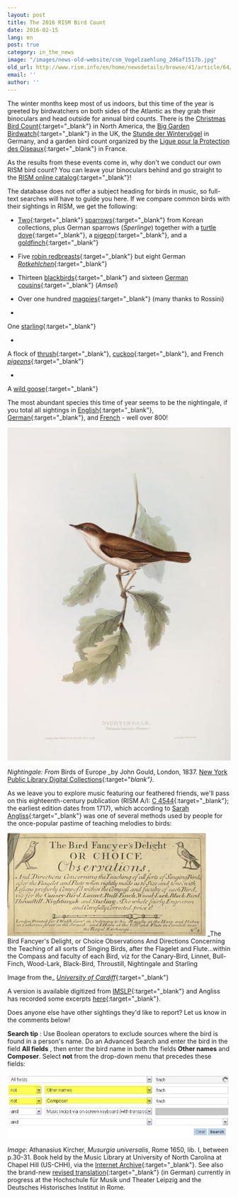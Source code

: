 ```yaml
---
layout: post
title: The 2016 RISM Bird Count
date: 2016-02-15
lang: en
post: true
category: in_the_news
image: "/images/news-old-website/csm_Vogelzaehlung_2d6af1517b.jpg"
old_url: http://www.rism.info/en/home/newsdetails/browse/41/article/64/the-2016-rism-bird-count.html
email: ''
author: ''
---
```


The winter months keep most of us indoors, but this time of the year is greeted by birdwatchers on both sides of the Atlantic as they grab their binoculars and head outside for annual bird counts. There is the [Christmas Bird Count](http://www.audubon.org/conservation/science/christmas-bird-count){:target="_blank"} in North America, the [Big Garden Birdwatch](https://www.rspb.org.uk/birdwatch/){:target="_blank"} in the UK, the [Stunde der Wintervögel](http://www.nabu.de/aktionenundprojekte/stundederwintervoegel/ "external-link-new-window") in Germany, and a garden bird count organized by the [Ligue pour la Protection des Oiseaux](https://www.lpo.fr/actualites/les-30-et-31-janvier-2016-4e-edition-du-comptage-national-des-oiseaux-des-jardins){:target="_blank"} in France.

As the results from these events come in, why don't we conduct our own RISM bird count? You can leave your binoculars behind and go straight to the [RISM online catalog](https://opac.rism.info/metaopac/start.do?View=rism){:target="_blank"}!

The database does not offer a subject heading for birds in music, so full-text searches will have to guide you here. If we compare common birds with their sightings in RISM, we get the following:

- [Two](https://opac.rism.info/search?id=350000332){:target="_blank"} [sparrows](https://opac.rism.info/search?id=350001256){:target="_blank"} from Korean collections, plus German sparrows (_Sperlinge_) together with a [turtle dove](https://opac.rism.info/search?id=220033222){:target="_blank"}, a [pigeon](https://opac.rism.info/search?id=301005537){:target="_blank"}, and a [goldfinch](https://opac.rism.info/search?id=452517826){:target="_blank"}

- Five [robin redbreasts](https://opac.rism.info/search?View=rism&q=robin&q=red&q=breast){:target="_blank"} but eight German [_Rotkehlchen_](https://opac.rism.info/search?View=rism&q=Rotkehlchen){:target="_blank"}

- Thirteen [blackbirds](https://opac.rism.info/search?View=rism&q=blackbird){:target="_blank"} and sixteen [German cousins](https://opac.rism.info/search?View=rism&q=amsel){:target="_blank"} (_Amsel_)

- Over one hundred [magpies](https://opac.rism.info/search?View=rism&q=elster){:target="_blank"} (many thanks to Rossini)

-

One [starling](https://opac.rism.info/search?id=00000990042495){:target="_blank"}

-

A flock of [thrush](https://opac.rism.info/search?View=rism&q=thrush){:target="_blank"}, [cuckoo](https://opac.rism.info/search?View=rism&q=cuckoo){:target="_blank"}, and French [_pigeons_](https://opac.rism.info/search?View=rism&q=pigeons){:target="_blank"}

-

A [wild goose](https://opac.rism.info/search?id=350000507){:target="_blank"}


The most abundant species this time of year seems to be the nightingale, if you total all sightings in [English](https://opac.rism.info/search?View=rism&q=Nightingale){:target="_blank"}, [German](https://opac.rism.info/search?View=rism&q=nachtigall){:target="_blank"}, and [French](https://opac.rism.info/search?View=rism&q=rossignol "external-link-new-window") - well over 800!

![Nightingale](/resources-old-website/news/Vogelzaehlung_nightingale.JPG)

_Nightingale: From_ Birds of Europe _by John Gould, London, 1837. [New York Public Library Digital Collections](http://digitalcollections.nypl.org/items/510d47d9-7491-a3d9-e040-e00a18064a99){:target="_blank"}._

As we leave you to explore music featuring our feathered friends, we'll pass on this eighteenth-century publication (RISM A/I: [C 4544](https://opac.rism.info/search?id=00000990011878){:target="_blank"}; the earliest edition dates from 1717), which according to [Sarah Angliss](http://www.sarahangliss.com/talks/birdfancyersdelightnotes){:target="_blank"} was one of several methods used by people for the once-popular pastime of teaching melodies to birds:

![Bird Fancyer's Delight](/resources-old-website/news/Vogelzaehlung_bird_fancyers.jpg)
_The Bird Fancyer's Delight, or Choice Observations And Directions Concerning the Teaching of all sorts of Singing Birds, after the Flagelet and Flute...within the Compass and faculty of each Bird, viz for the Canary-Bird, Linnet, Bull-Finch, Wood-Lark, Black-Bird, Throustill, Nightingale and Starling

Image from the_
[_University of Cardiff_](http://www.cardiff.ac.uk/insrv/libraries/scolar/digital/music.html){:target="_blank"}


A version is available digitized from [IMSLP](http://imslp.org/wiki/The_Bird_Fancyer's_Delight_%28Walsh,_John%29){:target="_blank"} and Angliss has recorded some excerpts [here](https://soundcloud.com/spacedoguk/sets/the-bird-fancyers-delight){:target="_blank"}.

Does anyone else have other sightings they'd like to report? Let us know in the comments below!

**Search tip** : Use Boolean operators to exclude sources where the bird is found in a person's name. Do an Advanced Search and enter the bird in the field **All fields** , then enter the bird name in both the fields **Other names** and **Composer**. Select **not** from the drop-down menu that precedes these fields:

![advanced search](/resources-old-website/news/Vogelzaehlung_opac.jpg)

_Image_: Athanasius Kircher, _Musurgia universalis_, Rome 1650, lib. I, between p.30-31. Book held by the Music Library at University of North Carolina at Chapel Hill (US-CHH), via the [Internet Archive](https://archive.org/details/athanasiikircherkirc){:target="_blank"}.
See also the brand-new [revised translation](http://www.hmt-leipzig.de/home/fachrichtungen/institut-fuer-musikwissenschaft/forschung/musurgia-universalis/){:target="_blank"} (in German) currently in progress at the Hochschule für Musik und Theater Leipzig and the Deutsches Historisches Institut in Rome.
